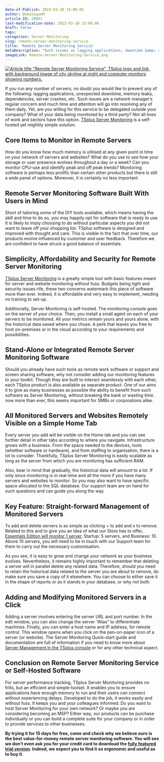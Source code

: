 ```yaml
---
date-of-Publish: 2023-03-10 15:08:05
author: DominiqueM
article-ID: 29601
last-modification-date: 2023-03-10 15:08:06
draft: False
tags: 
categories: Server Monitoring
slug: remote-server-monitoring-service
title: 'Remote Server Monitoring Service'
metaDescription: "Such issues as lagging applications, downtime &amp; crashes are network managers' regular concerns. How about a Remote Server Monitoring Service?"
imageLink: Remote-Server-Monitoring-Service.png
---
```

[![Article title "Remote Server Monitoring Service", TSplus logo and link, with background image of city skyline at night and computer monitors showing numbers.](/images/Remote-Server-Monitoring-Service.png)](https://tsplus.net/server-monitoring/) 

If you run any number of servers, no doubt you would like to prevent any of the following: lagging applications, unexpected downtime, memory leaks, dependencies, server crashes, etc. Such issues are a network manager’s regular concern and much time and attention will go into resolving any of them daily. Yet, are you willing for this service to be delegated outside your company? What of your data being monitored by a third party? Not all lines of work and sectors have this option. [TSplus Server Monitoring](https://tsplus.net/server-monitoring/) is a self-hosted yet mightily simple solution.
## Core Items to Monitor in Remote Servers


How do you know how much memory is utilised at any given point in time on your network of servers and websites? What do you use to see how your storage or user presence evolves throughout a day or a week? Can you monitor CPU-use and identify peak and off peak trends? Monitoring software is perhaps less prolific than certain other products but there is still a wide panel of options. Moreover, it is certainly no less important.


## Remote Server Monitoring Software Built With Users in Mind


Short of tailoring some of the DIY tools available, which means having the skill and time to do so, you may happily opt for software that is ready to use. It is likely to imply choosing to do without particular aspects you did not want to leave off your shopping list. TSplus software is designed and improved with thought and care. This is visible in the fact that over time, our products evolve influenced by customer and user feedback. Therefore we are confident to have struck a good balance of essentials.


## Simplicity, Affordability and Security for Remote Server Monitoring


[TSplus Server Monitoring](https://tsplus.net/server-monitoring/features/) is a greatly simple tool with basic features meant for server and website monitoring without fuss. Budgets being tight and security issues rife, these two concerns watermark this piece of software more than ever. Indeed, it is affordable and very easy to implement, needing no training to set-up.


Additionally, Server Monitoring is self-hosted. The monitoring console goes on the server of your choice. Then, you install a small agent on each of your servers to be monitored. All your metrics remain yours and yours alone, with the historical data saved where you chose. A perk that leaves you free to host on-premises or in the cloud according to your requirements and possibilities.


## Stand-Alone or Integrated Remote Server Monitoring Software


Should you already have such tools as remote work software or support and screen sharing software, why not consider adding our monitoring features to your toolkit. Though they are built to interact seamlessly with each other, each TSplus product is also available as separate product. One of our aims it to give as many businesses as possible the ability to benefit from such software as Server Monitoring, without breaking the bank or wasting time. now more than ever, this seems important for SMBs or corporations alike.


## All Monitored Servers and Websites Remotely Visible on a Simple Home Tab


Every server you add will be visible on the Home tab and you can see further detail in other tabs according to where you navigate. Infrastructure grows with a business. From the space needed to the devices, tools (whether software or hardware), and from staffing to organisation, there is a lot to consider. Thankfully, TSplus Server Monitoring is easily scalable as long as the server from which you are monitoring has sufficient RAM.


Also, bear in mind that gradually, the historical data will amount to a lot. If only since monitoring is in real-time and all the more if you have many servers and websites to monitor. So you may also want to have specific space allocated to the SQL database. Our support team are on hand for such questions and can guide you along the way.


## Key Feature: Straight-forward Management of Monitored Servers


To add and delete servers is as simple as clicking + to add and x to remove. Related to this and to give you an idea of what our Store has to offer, [Essentials Edition will monitor 1 server](https://tsplus.net/pricing/server-monitoring/), Startup: 5 servers, and Business: 10. Above 10 servers, you will need to be in touch with our Support team for them to carry out the necessary customisation.


As you see, it is easy to grow and change your network as your business evolves. Nevertheless, it remains highly important to remember that deleting a server will in parallel delete any related data. Therefore, should you need to retain the historical data related to the server you are about to remove, do make sure you save a copy of it elsewhere. You can choose to either save it in the shape of reports or as it stands in your database, or why not both.


## Adding and Modifying Monitored Servers in a Click


Adding a server involves entering the server URL and port number. In the edit window, you can also change the server “Alias” to differentiate machines. Finally, you can enter a host name and IP address, for remote control. This window opens when you click on the pen-on-paper icon of a server (or website). The Server Monitoring Quick-start guide and documentation are full of information if you need to know more about [Server Management in the TSplus console](https://docs.terminalserviceplus.com/server-monitoring/servers-management) or for any other technical aspect.


## Conclusion on Remote Server Monitoring Service or Self-Hosted Software


For server performance tracking, TSplus Server Monitoring provides no frills, but an efficient and simple toolset. It enables you to ensure applications have enough memory to run and their users can connect without experiencing delays. Developed to do the job, it works easily and without fuss. It keeps you and your colleagues informed. Do you want to host Server Monitoring for your own network? Or maybe you are considering becoming an MSP? Either way, our products can be purchase individually or you can build a complete suite for your company or in order to provide services to other businesses.


**By trying it for 15 days for free, come and check why we believe ours is the best value-for-money remote server monitoring software. You will see we don’t even ask you for your credit card to download the [fully featured trial version](https://tsplus.net/download/). Indeed, we expect you to find it so ergonomic and useful as to buy it.**


